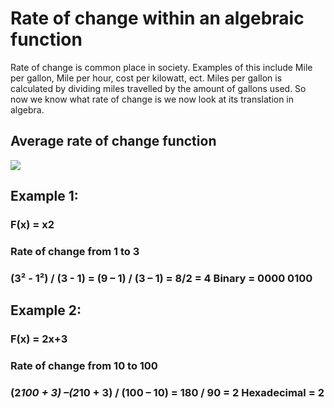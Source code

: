 # Rate of change within an algebraic function

Rate of change is common place in society. Examples of this include Mile per gallon, Mile per hour, cost per kilowatt, ect. Miles per gallon is calculated by dividing miles travelled by the amount of gallons used. So now we know what rate of change is we now look at its translation in algebra. 

## Average rate of change function
![](https://i.imgur.com/3iYZiVO.png)


## Example 1:


### F(x) = x2 


### Rate of change from 1 to 3 


### (3² - 1²) / (3 - 1) = (9 – 1) / (3 – 1) = 8/2 = 4              Binary = 0000 0100 

## Example 2:


### F(x) = 2x+3 


### Rate of change from 10 to 100 


### (2*100 + 3) –(2*10 + 3) / (100 – 10) = 180 / 90 = 2          Hexadecimal = 2 


